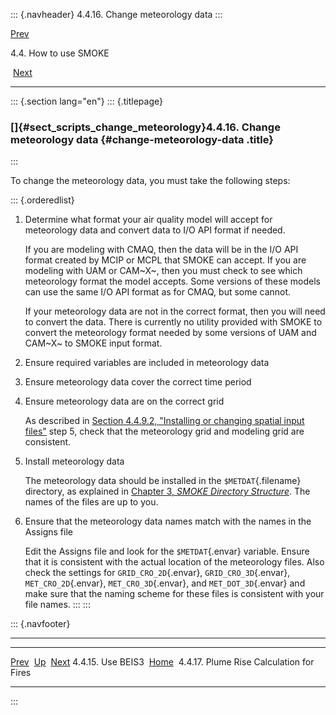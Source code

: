 ::: {.navheader}
4.4.16. Change meteorology data
:::

[Prev](ch04s04s15.html) 

4.4. How to use SMOKE

 [Next](ch04s04s17.html)

------------------------------------------------------------------------

::: {.section lang="en"}
::: {.titlepage}
<div>

<div>

### []{#sect_scripts_change_meteorology}4.4.16. Change meteorology data {#change-meteorology-data .title}

</div>

</div>
:::

To change the meteorology data, you must take the following steps:

::: {.orderedlist}
1.  Determine what format your air quality model will accept for
    meteorology data and convert data to I/O API format if needed.

    If you are modeling with CMAQ, then the data will be in the I/O API
    format created by MCIP or MCPL that SMOKE can accept. If you are
    modeling with UAM or CAM~X~, then you must check to see which
    meteorology format the model accepts. Some versions of these models
    can use the same I/O API format as for CMAQ, but some cannot.

    If your meteorology data are not in the correct format, then you
    will need to convert the data. There is currently no utility
    provided with SMOKE to convert the meteorology format needed by some
    versions of UAM and CAM~X~ to SMOKE input format.

2.  Ensure required variables are included in meteorology data

3.  Ensure meteorology data cover the correct time period

4.  Ensure meteorology data are on the correct grid

    As described in [Section 4.4.9.2, "Installing or changing spatial
    input
    files"](ch04s04s09.html#sect_scripts_install_spatial_inputs "4.4.9.2. Installing or changing spatial input files")
    step 5, check that the meteorology grid and modeling grid are
    consistent.

5.  Install meteorology data

    The meteorology data should be installed in the `$METDAT`{.filename}
    directory, as explained in [Chapter 3, *SMOKE Directory
    Structure*](ch03.html "Chapter 3. SMOKE Directory Structure"). The
    names of the files are up to you.

6.  Ensure that the meteorology data names match with the names in the
    Assigns file

    Edit the Assigns file and look for the `$METDAT`{.envar} variable.
    Ensure that it is consistent with the actual location of the
    meteorology files. Also check the settings for
    `GRID_CRO_2D`{.envar}, `GRID_CRO_3D`{.envar}, `MET_CRO_2D`{.envar},
    `MET_CRO_3D`{.envar}, and `MET_DOT_3D`{.envar} and make sure that
    the naming scheme for these files is consistent with your file
    names.
:::
:::

::: {.navfooter}

------------------------------------------------------------------------

  -------------------------- -------------------- -------------------------------------------
  [Prev](ch04s04s15.html)     [Up](ch04s04.html)                      [Next](ch04s04s17.html)
  4.4.15. Use BEIS3           [Home](index.html)     4.4.17. Plume Rise Calculation for Fires
  -------------------------- -------------------- -------------------------------------------
:::
